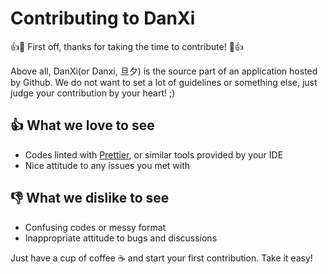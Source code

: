 # Contributing to DanXi

:+1::tada: First off, thanks for taking the time to contribute! :tada::+1:

Above all, DanXi(or Danxi, 旦夕) is the source part of an application hosted by Github. We do not want to set a lot of guidelines or something else, just judge your contribution by your heart! ;)  

## :+1: What we love to see
- Codes linted with [Prettier](https://prettier.io/), or similar tools provided by your IDE
- Nice attitude to any issues you met with
## :-1: What we dislike to see
- Confusing codes or messy format
- Inappropriate attitude to bugs and discussions

Just have a cup of coffee :coffee: and start your first contribution. Take it easy!
